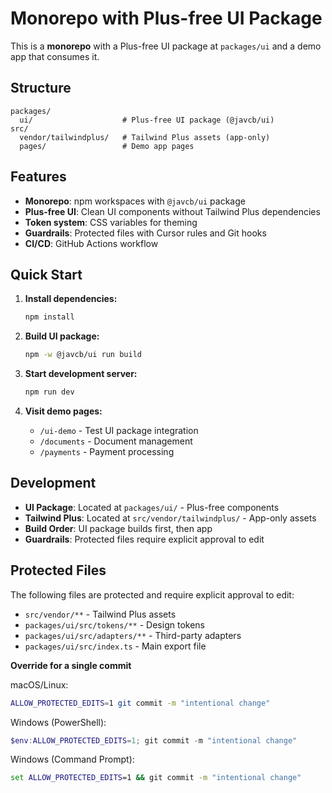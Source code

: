 # Monorepo with Plus-free UI Package

This is a **monorepo** with a Plus-free UI package at `packages/ui` and a demo app that consumes it.

## Structure

```
packages/
  ui/                    # Plus-free UI package (@javcb/ui)
src/
  vendor/tailwindplus/   # Tailwind Plus assets (app-only)
  pages/                 # Demo app pages
```

## Features

- **Monorepo**: npm workspaces with `@javcb/ui` package
- **Plus-free UI**: Clean UI components without Tailwind Plus dependencies
- **Token system**: CSS variables for theming
- **Guardrails**: Protected files with Cursor rules and Git hooks
- **CI/CD**: GitHub Actions workflow

## Quick Start

1. **Install dependencies:**
   ```bash
   npm install
   ```

2. **Build UI package:**
   ```bash
   npm -w @javcb/ui run build
   ```

3. **Start development server:**
   ```bash
   npm run dev
   ```

4. **Visit demo pages:**
   - `/ui-demo` - Test UI package integration
   - `/documents` - Document management
   - `/payments` - Payment processing

## Development

- **UI Package**: Located at `packages/ui/` - Plus-free components
- **Tailwind Plus**: Located at `src/vendor/tailwindplus/` - App-only assets
- **Build Order**: UI package builds first, then app
- **Guardrails**: Protected files require explicit approval to edit

## Protected Files

The following files are protected and require explicit approval to edit:
- `src/vendor/**` - Tailwind Plus assets
- `packages/ui/src/tokens/**` - Design tokens
- `packages/ui/src/adapters/**` - Third-party adapters
- `packages/ui/src/index.ts` - Main export file

**Override for a single commit**

macOS/Linux:
```bash
ALLOW_PROTECTED_EDITS=1 git commit -m "intentional change"
```

Windows (PowerShell):
```powershell
$env:ALLOW_PROTECTED_EDITS=1; git commit -m "intentional change"
```

Windows (Command Prompt):
```cmd
set ALLOW_PROTECTED_EDITS=1 && git commit -m "intentional change"
```
